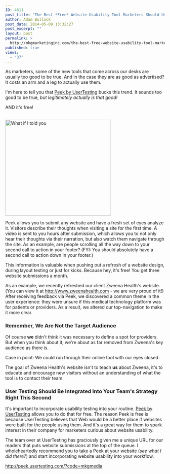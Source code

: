 ```yaml
---
ID: 4611
post_title: 'The Best *Free* Website Usability Tool Marketers Should Use Right Now'
author: Adam Bullock
post_date: 2014-05-09 13:32:27
post_excerpt: ""
layout: post
permalink: >
  http://mkgmarketinginc.com/the-best-free-website-usability-tool-marketers-should-use-right-now/
published: true
views:
  - "37"
---
```

<p>As marketers, some of the new tools that come across our desks are usually too good to be true. And in the case they are as good as advertised? It costs an arm and a leg to actually use them.</p>

<p>I'm here to tell you that <a href="http://peek.usertesting.com/" target="_blank">Peek by UserTesting</a> bucks this trend. It sounds too good to be true, <i>but legitimately actually is that good!</i></p>

<p>AND it's free!<!--more--></p>
<br>
<img src="http://mkgmediagroup.com/wp-content/uploads/2014/05/wiitypeek.jpg" alt="What if I told you" width="334" height="302" class="alignnone size-full wp-image-4613" />

<p>Peek allows you to submit any website and have a fresh set of eyes analyze it. Visitors describe their thoughts when visiting a site for the first time. A video is sent to you hours after submission, which allows you to not only hear their thoughts via their narration, but also watch them navigate through the site. As an example, are people scrolling all the way down to your second call to action in your footer? (FYI: You should absolutely have a second call to action down in your footer.)</p>

<p>This information is valuable when pushing out a refresh of a website design, during layout testing or just for kicks. Because hey, it's free! You get three website submissions a month.</p>

<p>As an example, we recently refreshed our client Zweena Health's website. (You can view it at <a href="http://www.zweenahealth.com" target="_blank">http://www.zweenahealth.com</a> - we are very proud of it!) After receiving feedback via Peek, we discovered a common theme in the user experience: they were unsure if this medical technology platform was for patients or providers. As a result, we altered our top-navigation to make it more clear.</p>

<h3>Remember, We Are Not the Target Audience</h3>

<p>Of course <strong>we</strong> didn't think it was necessary to define a spot for providers. But when you think about it, we're about as far removed from Zweena's key audience as there is.</p>

<p>Case in point: We could run through their online tool with our eyes closed.</p>

<p>The goal of Zweena Health's website isn't to teach <strong>us</strong> about Zweena, it's to educate and encourage new visitors without an understanding of what the tool is to contact their team.</p>

<h3>User Testing Should Be Integrated Into Your Team's Strategy Right This Second</h3>

<p>It's important to incorporate usability testing into your routine. <a href="http://peek.usertesting.com/" target="_blank">Peek by UserTesting</a> allows you to do that for free. The reason Peek is free is because UserTesting believes that Web would be a better place if websites were built for the people using them. And it's a great way for them to spark interest in their company for marketers curious about website usability.</p>

<p>The team over at UserTesting has graciously given me a unique URL for our readers that puts website submissions at the top of the queue. I wholeheartedly recommend you to take a Peek at your website (<i>see what I did there?</i>) and start incorporating website usability into your workflow.</p>

<p><a href="http://peek.usertesting.com/?code=mkgmedia" target="_blank">http://peek.usertesting.com/?code=mkgmedia</a></p>